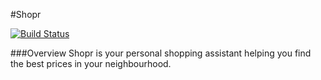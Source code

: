 #Shopr

[![Build Status](https://travis-ci.org/mbwilliams/shopr.svg?branch=master)](https://travis-ci.org/mbwilliams/shopr)

###Overview
Shopr is your personal shopping assistant helping you find the best prices in your neighbourhood.

